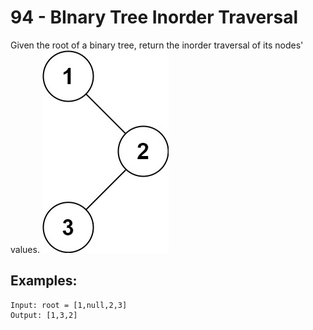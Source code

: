 # 94 - BInary Tree Inorder Traversal
Given the root of a binary tree, return the inorder traversal of its nodes' values.
![Binary Tree](imgs/inorder_1.jpg)
## Examples:
```
Input: root = [1,null,2,3]
Output: [1,3,2]
```